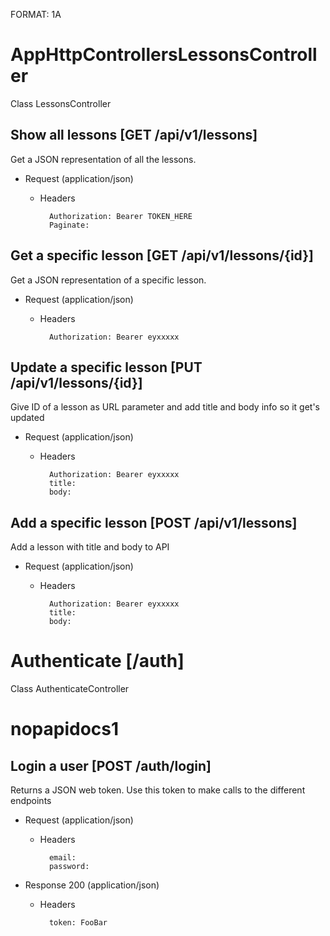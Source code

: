 FORMAT: 1A

# AppHttpControllersLessonsController
Class LessonsController

## Show all lessons [GET /api/v1/lessons]
Get a JSON representation of all the lessons.

+ Request (application/json)
    + Headers

            Authorization: Bearer TOKEN_HERE
            Paginate: 

## Get a specific lesson [GET /api/v1/lessons/{id}]
Get a JSON representation of a specific lesson.

+ Request (application/json)
    + Headers

            Authorization: Bearer eyxxxxx

## Update a specific lesson [PUT /api/v1/lessons/{id}]
Give ID of a lesson as URL parameter and add title and body info so it get's updated

+ Request (application/json)
    + Headers

            Authorization: Bearer eyxxxxx
            title: 
            body: 

## Add a specific lesson [POST /api/v1/lessons]
Add a lesson with title and body to API

+ Request (application/json)
    + Headers

            Authorization: Bearer eyxxxxx
            title: 
            body: 

# Authenticate [/auth]
Class AuthenticateController
# nopapidocs1


## Login a user [POST /auth/login]
Returns a JSON web token. Use this token to make calls to the different endpoints

+ Request (application/json)
    + Headers

            email: 
            password: 

+ Response 200 (application/json)
    + Headers

            token: FooBar